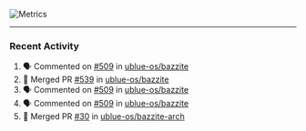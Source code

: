 ![Metrics](https://metrics.lecoq.io/KyleGospo?template=classic&base=header%2C%20activity%2C%20community%2C%20repositories%2C%20metadata&base.indepth=false&base.hireable=false&base.skip=false&config.timezone=America%2FLos_Angeles)

---
### Recent Activity
<!--START_SECTION:activity-->
1. 🗣 Commented on [#509](https://github.com/ublue-os/bazzite/issues/509#issuecomment-1808649283) in [ublue-os/bazzite](https://github.com/ublue-os/bazzite)
2. 🎉 Merged PR [#539](https://github.com/ublue-os/bazzite/pull/539) in [ublue-os/bazzite](https://github.com/ublue-os/bazzite)
3. 🗣 Commented on [#509](https://github.com/ublue-os/bazzite/issues/509#issuecomment-1808513734) in [ublue-os/bazzite](https://github.com/ublue-os/bazzite)
4. 🗣 Commented on [#509](https://github.com/ublue-os/bazzite/issues/509#issuecomment-1808485971) in [ublue-os/bazzite](https://github.com/ublue-os/bazzite)
5. 🎉 Merged PR [#30](https://github.com/ublue-os/bazzite-arch/pull/30) in [ublue-os/bazzite-arch](https://github.com/ublue-os/bazzite-arch)
<!--END_SECTION:activity-->

